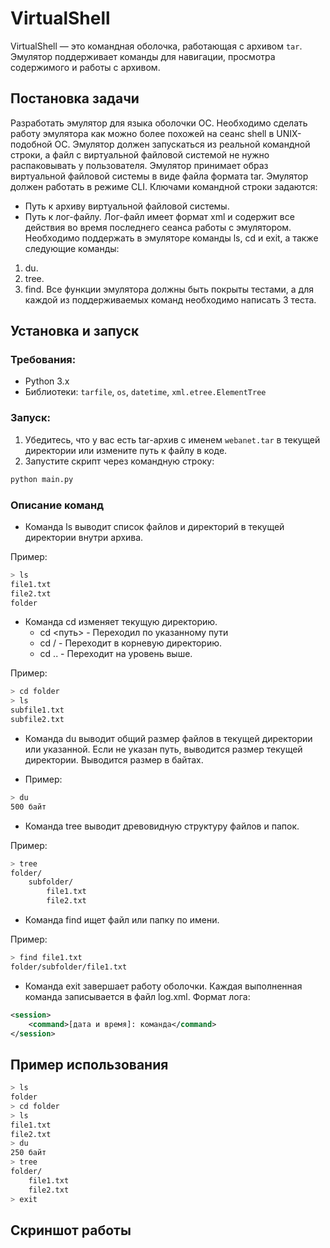 # VirtualShell

VirtualShell — это командная оболочка, работающая с архивом `tar`. Эмулятор поддерживает команды для навигации, просмотра содержимого и работы с архивом.

## Постановка задачи
Разработать эмулятор для языка оболочки ОС. Необходимо сделать работу
эмулятора как можно более похожей на сеанс shell в UNIX-подобной ОС.
Эмулятор должен запускаться из реальной командной строки, а файл с
виртуальной файловой системой не нужно распаковывать у пользователя.
Эмулятор принимает образ виртуальной файловой системы в виде файла формата
tar. Эмулятор должен работать в режиме CLI.
Ключами командной строки задаются:
- Путь к архиву виртуальной файловой системы.
- Путь к лог-файлу.
Лог-файл имеет формат xml и содержит все действия во время последнего
сеанса работы с эмулятором.
Необходимо поддержать в эмуляторе команды ls, cd и exit, а также
следующие команды:
1. du.
2. tree.
3. find.
Все функции эмулятора должны быть покрыты тестами, а для каждой из
поддерживаемых команд необходимо написать 3 теста.

## Установка и запуск

### Требования:
- Python 3.x
- Библиотеки: `tarfile`, `os`, `datetime`, `xml.etree.ElementTree`

### Запуск:
1. Убедитесь, что у вас есть tar-архив с именем `webanet.tar` в текущей директории или измените путь к файлу в коде.
2. Запустите скрипт через командную строку:
```bash
python main.py
```

### Описание команд
-  Команда ls выводит список файлов и директорий в текущей директории внутри архива.

Пример: 
```bash
> ls
file1.txt
file2.txt
folder
```

- Команда cd изменяет текущую директорию.
   - cd <путь> - Переходил по указанному пути
   - cd / - Переходит в корневую директорию.
   - cd .. - Переходит на уровень выше.

Пример:
```bash
> cd folder
> ls
subfile1.txt
subfile2.txt
```

- Команда du выводит общий размер файлов в текущей директории или указанной. Если не указан путь, выводится размер текущей директории.
Выводится размер в байтах.

- Пример:

```bash
> du
500 байт
```

- Команда tree выводит древовидную структуру файлов и папок.

Пример:

```bash
> tree
folder/
    subfolder/
        file1.txt
        file2.txt
```

- Команда find ищет файл или папку по имени.

Пример:
```bash
> find file1.txt
folder/subfolder/file1.txt
```

- Команда exit завершает работу оболочки. Каждая выполненная команда записывается в файл log.xml. Формат лога:

```xml
<session>
    <command>[дата и время]: команда</command>
</session>
```

## Пример использования
```bash
> ls
folder
> cd folder
> ls
file1.txt
file2.txt
> du
250 байт
> tree
folder/
    file1.txt
    file2.txt
> exit
```

## Скриншот работы
> 